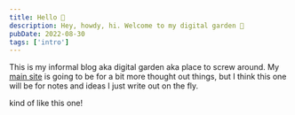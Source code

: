 ```yaml
---
title: Hello 👋
description: Hey, howdy, hi. Welcome to my digital garden 🍃
pubDate: 2022-08-30
tags: ['intro']
---
```


This is my informal blog aka digital garden aka place to screw around.
My [main site](https://mykal.codes) is going to be for a bit more thought out things,
but I think this one will be for notes and ideas I just write out on the fly.

kind of like this one!

